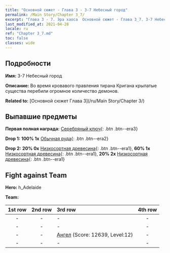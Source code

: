 ```yaml
---
title: "Основной сюжет - Глава 3 - 3-7 Небесный город"
permalink: /Main Story/Chapter 3_7/
excerpt: "Глава 3 - 7. Эра хаоса  Основной сюжет - Глава 3_7. 3-7 Небесный город"
last_modified_at: 2021-04-28
locale: ru
ref: "Chapter 3_7.md"
toc: false
classes: wide
---
```


## Подробности

 **Имя:** 3-7 Небесный город

 **Описание:** Во время кровавого правления тирана Кригана крылатые существа перебили огромное количество демонов.

 **Related to:** [Основной сюжет Глава 3](/ru/Main Story/Chapter 3/)

## Выпавшие предметы

 **Первая полная награда:** [Серебряный ключ](/ItemsRU/con_693/){: .btn .btn--era3}

 **Drop 1:** **100% 1x** [Обычная руда](/ItemsRU/mat_6/){: .btn .btn--era2}

 **Drop 2:** **20% 0x** [Низкосортная древесина](/ItemsRU/mat_1/){: .btn .btn--era1}, **60% 1x** [Низкосортная древесина](/ItemsRU/mat_1/){: .btn .btn--era1}, **20% 2x** [Низкосортная древесина](/ItemsRU/mat_1/){: .btn .btn--era1}


## Fight against Team
 **Hero:** h_Adelaide

 **Team:**


  | 1st row | 2nd row | 3rd row | 4th row |
  |:----:|:----:|:----|:----:|
  | - | - | - | - |
  | - | - | - | - |
  | - | - | [Ангел](/ru/units/Angel/) (Score: 12639, Level:12)  | - |
  | - | - | - | - |


